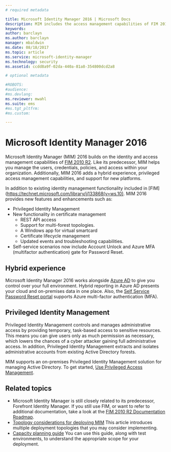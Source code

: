 ```yaml
---
# required metadata

title: Microsoft Identity Manager 2016 | Microsoft Docs
description: MIM includes the access management capabilities of FIM 2010 and helps you manage users, credentials, policies, and access within your organization.
keywords:
author: barclayn
ms.author: barclayn
manager: mbaldwin
ms.date: 08/18/2017
ms.topic: article
ms.service: microsoft-identity-manager
ms.technology: security
ms.assetid: ccdd8a9f-02da-440a-81a8-354800dcd2a8

# optional metadata

#ROBOTS:
#audience:
#ms.devlang:
ms.reviewer: mwahl
ms.suite: ems
#ms.tgt_pltfrm:
#ms.custom:

---
```

# Microsoft Identity Manager 2016

Microsoft Identity Manager (MIM) 2016 builds on the identity and access management capabilities of [FIM 2010 R2](https://technet.microsoft.com/library/jj133885.aspx). Like its predecessor, MIM helps you manage the users, credentials, policies, and access within your organization.  Additionally, MIM 2016 adds a hybrid experience, privileged access management capabilities, and support for new platforms.

In addition to existing identity management functionality included in [FIM](https://technet.microsoft.com/library/jj133868(v=ws.10). MIM 2016 provides new features and enhancements such as:

- Privileged Identity Management
- New functionality in certificate management
  - REST API access
  - Support for multi-forest topologies.
  - A Windows app for virtual smartcard
  - Certificate lifecycle management
  - Updated events and troubleshooting capabilities. 
- Self-service scenarios now include Account Unlock and Azure MFA (multifactor authentication) gate for Password Reset.

## Hybrid experience

Microsoft Identity Manager 2016 works alongside [Azure AD](https://docs.microsoft.com/azure/active-directory/active-directory-whatis) to give you control over your full environment. Hybrid reporting in Azure AD presents your cloud and on-premises data in one place. Also, the [Self Service Password Reset portal](working-with-self-service-password-reset.md) supports Azure multi-factor authentication (MFA).

## Privileged Identity Management

Privileged Identity Management controls and manages administrative access by providing temporary, task-based access to sensitive resources. This means you can give users only as much permission as necessary, which lowers the chances of a cyber attacker gaining full administrative access. In addition, Privileged Identity Management extracts and isolates administrative accounts from existing Active Directory forests.

MIM supports an on-premises Privileged Identity Management solution for managing Active Directory. To get started, [Use Privileged Access Management](./pam/privileged-identity-management-for-active-directory-domain-services.md).

## Related topics

- Microsoft Identity Manager is still closely related to its predecessor, Forefront Identity Manager. If you still use FIM, or want to refer to additional documentation, take a look at the [FIM 2010 R2 Documentation Roadmap](https://technet.microsoft.com/library/jj133885.aspx).
- [Topology considerations for deploying MIM](topology-considerations.md) This article introduces multiple deployment topologies that you may consider implementing.
- [Capacity planning guide](capacity-planning-guide.md) You can use this guide, along with test environments, to understand the appropriate scope for your deployment.